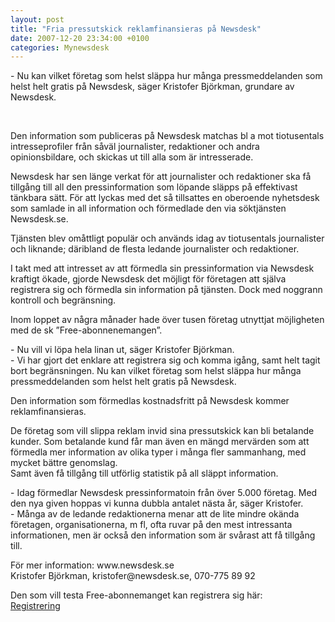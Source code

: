 ```yaml
---
layout: post
title: "Fria pressutskick reklamfinansieras på Newsdesk"
date: 2007-12-20 23:34:00 +0100
categories: Mynewsdesk
---
```

 <p>- Nu kan vilket företag som helst släppa hur många pressmeddelanden som helst helt gratis på Newsdesk, säger Kristofer Björkman, grundare av Newsdesk.</p>
<p>&nbsp;</p>
<p>Den information som publiceras på Newsdesk matchas bl a mot tiotusentals intresseprofiler från såväl journalister, redaktioner och andra opinionsbildare, och skickas ut till alla som är intresserade.</p>
<p>Newsdesk har sen länge verkat för att journalister och redaktioner ska få tillgång till all den pressinformation som löpande släpps på effektivast tänkbara sätt. För att lyckas med det så tillsattes en oberoende nyhetsdesk som samlade in all information och förmedlade den via söktjänsten Newsdesk.se.</p>
<p>Tjänsten blev omåttligt populär och används idag av tiotusentals journalister och liknande; däribland de flesta ledande journalister och redaktioner.</p>
<p>I takt med att intresset av att förmedla sin pressinformation via Newsdesk kraftigt ökade, gjorde Newsdesk det möjligt för företagen att själva registrera sig och förmedla sin information på tjänsten. Dock med noggrann kontroll och begränsning.</p>
<p>Inom loppet av några månader hade över tusen företag utnyttjat möjligheten med de sk ”Free-abonnenemangen”.</p>
<p>- Nu vill vi löpa hela linan ut, säger Kristofer Björkman. <br>- Vi har gjort det enklare att registrera sig och komma igång, samt helt tagit bort begränsningen. Nu kan vilket företag som helst släppa hur många pressmeddelanden som helst helt gratis på Newsdesk.</p>
<p>Den information som förmedlas kostnadsfritt på Newsdesk kommer reklamfinansieras.</p>
<p>De företag som vill slippa reklam invid sina pressutskick kan bli betalande kunder. Som betalande kund får man även en mängd mervärden som att förmedla mer information av olika typer i många fler sammanhang, med mycket bättre genomslag.<br>Samt även få tillgång till utförlig statistik på all släppt information.</p>
<p>- Idag förmedlar Newsdesk pressinformatoin från över 5.000 företag. Med den nya given hoppas vi kunna dubbla antalet nästa år, säger Kristofer. <br>- Många av de ledande redaktionerna menar att de lite mindre okända företagen, organisationerna, m fl, ofta ruvar på den mest intressanta informationen, men är också den information som är svårast att få tillgång till.</p>
<p>För mer information: www.newsdesk.se<br>Kristofer Björkman, kristofer@newsdesk.se, 070-775 89 92</p>
<p>Den som vill testa Free-abonnemanget kan registrera sig här: <br><a href="/signup/free">Registrering</a></p>

